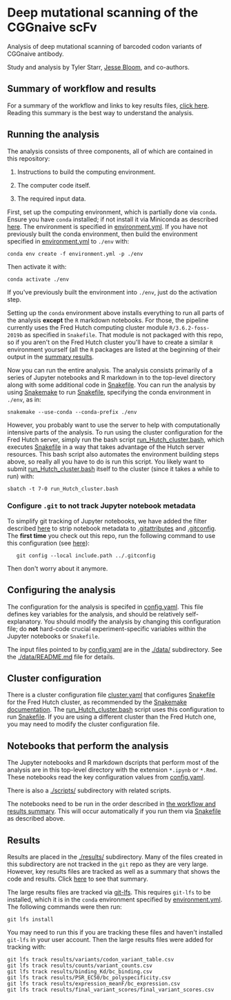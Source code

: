 # Deep mutational scanning of the CGGnaive scFv

Analysis of deep mutational scanning of barcoded codon variants of CGGnaive antibody.

Study and analysis by Tyler Starr, [Jesse Bloom](https://research.fhcrc.org/bloom/en.html), and co-authors.

## Summary of workflow and results
For a summary of the workflow and links to key results files, [click here](results/summary/summary.md).
Reading this summary is the best way to understand the analysis.

## Running the analysis
The analysis consists of three components, all of which are contained in this repository:

 1. Instructions to build the computing environment.

 2. The computer code itself.

 3. The required input data.

First, set up the computing environment, which is partially done via `conda`.
Ensure you have `conda` installed; if not install it via Miniconda as described [here](https://docs.conda.io/projects/conda/en/latest/user-guide/install/#regular-installation).
The environment is specified in [environment.yml](environment.yml).
If you have not previously built the conda environment, then build the environment specified in [environment.yml](environment.yml) to `./env` with:

    conda env create -f environment.yml -p ./env

Then activate it with:

    conda activate ./env

If you've previously built the environment into `./env`, just do the activation step.

Setting up the `conda` environment above installs everything to run all parts of the analysis **except** the `R` markdown notebooks.
For those, the pipeline currently uses the Fred Hutch computing cluster module `R/3.6.2-foss-2019b` as specified in `Snakefile`.
That module is not packaged with this repo, so if you aren't on the Fred Hutch cluster you'll have to create a similar `R` environment yourself (all the `R` packages are listed at the beginning of their output in the [summary results](results/summary/summary.md).

Now you can run the entire analysis.
The analysis consists primarily of a series of Jupyter notebooks and R markdown in to the top-level directory along with some additional code in [Snakefile](Snakefile).
You can run the analysis by using [Snakemake](https://snakemake.readthedocs.io) to run [Snakefile](Snakefile), specifying the conda environment in `./env`, as in:

    snakemake --use-conda --conda-prefix ./env

However, you probably want to use the server to help with computationally intensive parts of the analysis.
To run using the cluster configuration for the Fred Hutch server, simply run the bash script [run_Hutch_cluster.bash](run_Hutch_cluster.bash), which executes [Snakefile](Snakefile) in a way that takes advantage of the Hutch server resources.
This bash script also automates the environment building steps above, so really all you have to do is run this script.
You likely want to submit [run_Hutch_cluster.bash](run_Hutch_cluster.bash) itself to the cluster (since it takes a while to run) with:

    sbatch -t 7-0 run_Hutch_cluster.bash

### Configure `.git` to not track Jupyter notebook metadata
To simplify git tracking of Jupyter notebooks, we have added the filter described [here](https://stackoverflow.com/questions/28908319/how-to-clear-an-ipython-notebooks-output-in-all-cells-from-the-linux-terminal/58004619#58004619) to strip notebook metadata to [.gitattributes](.gitattributes) and [.gitconfig](.gitconfig).
The **first time** you check out this repo, run the following command to use this configuration (see [here](https://stackoverflow.com/a/18330114)):
```
   git config --local include.path ../.gitconfig
```
Then don't worry about it anymore.

## Configuring the analysis
The configuration for the analysis is specifed in [config.yaml](config.yaml).
This file defines key variables for the analysis, and should be relatively self-explanatory.
You should modify the analysis by changing this configuration file; do **not** hard-code crucial experiment-specific variables within the Jupyter notebooks or `Snakefile`.

The input files pointed to by [config.yaml](config.yaml) are in the [./data/](data) subdirectory.
See the [./data/README.md](./data/README.md) file for details.


## Cluster configuration
There is a cluster configuration file [cluster.yaml](cluster.yaml) that configures [Snakefile](Snakefile) for the Fred Hutch cluster, as recommended by the [Snakemake documentation](https://snakemake.readthedocs.io/en/stable/snakefiles/configuration.html).
The [run_Hutch_cluster.bash](run_Hutch_cluster.bash) script uses this configuration to run [Snakefile](Snakefile).
If you are using a different cluster than the Fred Hutch one, you may need to modify the cluster configuration file.

## Notebooks that perform the analysis
The Jupyter notebooks and R markdown dscripts that perform most of the analysis are in this top-level directory with the extension `*.ipynb` or `*.Rmd`.
These notebooks read the key configuration values from [config.yaml](config.yaml).

There is also a [./scripts/](scripts) subdirectory with related scripts.

The notebooks need to be run in the order described in [the workflow and results summary](results/summary/summary.md).
This will occur automatically if you run them via [Snakefile](Snakefile) as described above.

## Results
Results are placed in the [./results/](results) subdirectory.
Many of the files created in this subdirectory are not tracked in the `git` repo as they are very large.
However, key results files are tracked as well as a summary that shows the code and results.
Click [here](./results/summary/summary.md) to see that summary.

The large results files are tracked via [git-lfs](https://git-lfs.github.com/).
This requires `git-lfs` to be installed, which it is in the `conda` environment specified by [environment.yml](environment.yml).
The following commands were then run:

    git lfs install

You may need to run this if you are tracking these files and haven't installed `git-lfs` in your user account.
Then the large results files were added for tracking with:
```
git lfs track results/variants/codon_variant_table.csv
git lfs track results/counts/variant_counts.csv
git lfs track results/binding_Kd/bc_binding.csv
git lfs track results/PSR_EC50/bc_polyspecificity.csv
git lfs track results/expression_meanF/bc_expression.csv
git lfs track results/final_variant_scores/final_variant_scores.csv
```

